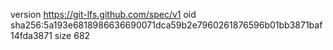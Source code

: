 version https://git-lfs.github.com/spec/v1
oid sha256:5a193e6818986636690071dca59b2e7960261876596b01bb3871baf14fda3871
size 682
